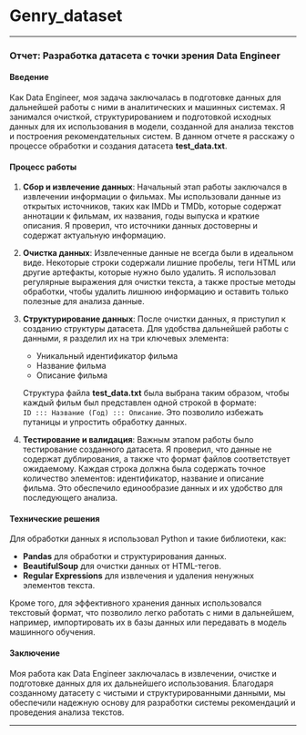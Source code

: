 # Genry_dataset

---

### Отчет: Разработка датасета с точки зрения Data Engineer

#### Введение
Как Data Engineer, моя задача заключалась в подготовке данных для дальнейшей работы с ними в аналитических и машинных системах. Я занимался очисткой, структурированием и подготовкой исходных данных для их использования в модели, созданной для анализа текстов и построения рекомендательных систем. В данном отчете я расскажу о процессе обработки и создания датасета **test_data.txt**.

#### Процесс работы

1. **Сбор и извлечение данных**:
   Начальный этап работы заключался в извлечении информации о фильмах. Мы использовали данные из открытых источников, таких как IMDb и TMDb, которые содержат аннотации к фильмам, их названия, годы выпуска и краткие описания. Я проверил, что источники данных достоверны и содержат актуальную информацию.

2. **Очистка данных**:
   Извлеченные данные не всегда были в идеальном виде. Некоторые строки содержали лишние пробелы, теги HTML или другие артефакты, которые нужно было удалить. Я использовал регулярные выражения для очистки текста, а также простые методы обработки, чтобы удалить лишнюю информацию и оставить только полезные для анализа данные.

3. **Структурирование данных**:
   После очистки данных, я приступил к созданию структуры датасета. Для удобства дальнейшей работы с данными, я разделил их на три ключевых элемента:
   - Уникальный идентификатор фильма
   - Название фильма
   - Описание фильма
   
   Структура файла **test_data.txt** была выбрана таким образом, чтобы каждый фильм был представлен одной строкой в формате:  
   `ID ::: Название (Год) ::: Описание`. Это позволило избежать путаницы и упростить обработку данных.

4. **Тестирование и валидация**:
   Важным этапом работы было тестирование созданного датасета. Я проверил, что данные не содержат дублирования, а также что формат файлов соответствует ожидаемому. Каждая строка должна была содержать точное количество элементов: идентификатор, название и описание фильма. Это обеспечило единообразие данных и их удобство для последующего анализа.

#### Технические решения

Для обработки данных я использовал Python и такие библиотеки, как:
- **Pandas** для обработки и структурирования данных.
- **BeautifulSoup** для очистки данных от HTML-тегов.
- **Regular Expressions** для извлечения и удаления ненужных элементов текста.

Кроме того, для эффективного хранения данных использовался текстовый формат, что позволило легко работать с ними в дальнейшем, например, импортировать их в базы данных или передавать в модель машинного обучения.

#### Заключение
Моя работа как Data Engineer заключалась в извлечении, очистке и подготовке данных для их дальнейшего использования. Благодаря созданному датасету с чистыми и структурированными данными, мы обеспечили надежную основу для разработки системы рекомендаций и проведения анализа текстов.

---
